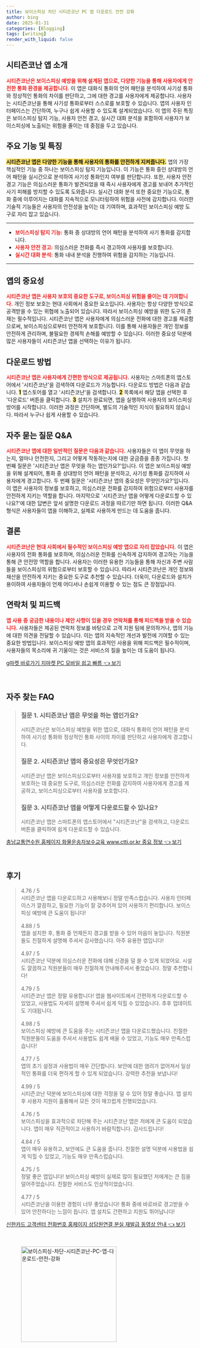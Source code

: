 ```yaml
---
title: 보이스피싱 차단 시티즌코난 PC 앱 다운로드 안전 강화
author: bing
date: 2025-01-31
categories: [Blogging]
tags: [writing]
render_with_liquid: false
---
```



<h2 id='시티즌코난_앱_소개'>시티즌코난 앱 소개</h2>

<p><b><span style="color: #ee2323;">시티즌코난은 보이스피싱 예방을 위해 설계된 앱으로, 다양한 기능을 통해 사용자에게 안전한 통화 환경을 제공합니다.</span></b> 이 앱은 대화식 통화의 언어 패턴을 분석하여 사기성 통화와 정상적인 통화의 차이를 판단하고, 그에 대한 경고를 사용자에게 제공합니다. 사용자는 시티즌코난을 통해 사기성 통화로부터 스스로를 보호할 수 있습니다. 앱의 사용자 인터페이스는 간단하여, 누구나 쉽게 사용할 수 있도록 설계되었습니다. 이 앱의 주된 특징은 보이스피싱 탐지 기능, 사용자 안전 경고, 실시간 대화 분석을 포함하여 사용자가 보이스피싱에 노출되는 위험을 줄이는 데 중점을 두고 있습니다.</p>

<h2 id='주요_기능_및_특징'>주요 기능 및 특징</h2>

<p><b><span style="background-color: #ffe066;">시티즌코난 앱은 다양한 기능을 통해 사용자의 통화를 안전하게 지켜줍니다.</span></b> 앱의 가장 핵심적인 기능 중 하나는 보이스피싱 탐지 기능입니다. 이 기능은 통화 중인 상대방의 언어 패턴을 실시간으로 분석하여 사기성 통화인지 여부를 판단합니다. 또한, 사용자 안전 경고 기능은 의심스러운 통화가 발견되었을 때 즉시 사용자에게 경고를 보내어 추가적인 사기 피해를 방지할 수 있도록 도와줍니다. 실시간 대화 분석 또한 중요한 기능으로, 통화 중에 이루어지는 대화를 지속적으로 모니터링하여 위험을 사전에 감지합니다. 이러한 기술적 기능들은 사용자의 안전성을 높이는 데 기여하며, 효과적인 보이스피싱 예방 도구로 자리 잡고 있습니다.</p>

<hr />

<ul>
    <li><b><span style="color: #ee2323;">보이스피싱 탐지 기능:</span></b> 통화 중 상대방의 언어 패턴을 분석하여 사기 통화를 감지합니다.</li>
    <li><b><span style="color: #ee2323;">사용자 안전 경고:</span></b> 의심스러운 전화를 즉시 경고하여 사용자를 보호합니다.</li>
    <li><b><span style="color: #ee2323;">실시간 대화 분석:</span></b> 통화 내내 분석을 진행하여 위험을 감지하는 기능입니다.</li>
</ul>

<hr />

<h2 id='앱의_중요성'>앱의 중요성</h2>

<p><b><span style="color: #ee2323;">시티즌코난 앱은 사용자 보호의 중요한 도구로, 보이스피싱 위험을 줄이는 데 기여합니다.</span></b> 개인 정보 보호는 현대 사회에서 중요한 요소입니다. 사용자는 항상 다양한 방식으로 공격받을 수 있는 위협에 노출되어 있습니다. 따라서 보이스피싱 예방을 위한 도구의 존재는 필수적입니다. 시티즌코난 앱은 사용자에게 의심스러운 전화에 대한 경고를 제공함으로써, 보이스피싱으로부터 안전하게 보호합니다. 이를 통해 사용자들은 개인 정보를 안전하게 관리하며, 불필요한 경제적 손해를 예방할 수 있습니다. 이러한 중요성 덕분에 많은 사용자들이 시티즌코난 앱을 선택하는 이유가 됩니다.</p>

<h2 id='다운로드_방법'>다운로드 방법</h2>

<p><b><span style="color: #ee2323;">시티즌코난 앱은 사용자에게 간편한 방식으로 제공됩니다.</span></b> 사용자는 스마트폰의 앱스토어에서 '시티즌코난'을 검색하여 다운로드가 가능합니다. 다운로드 방법은 다음과 같습니다. <b><span style="background-color: #ffe066;">1</span></b> 앱스토어를 열고 '시티즌코난'을 검색합니다. <b><span style="background-color: #ffe066;">2</span></b> 목록에서 해당 앱을 선택한 후 '다운로드' 버튼을 클릭합니다. <b><span style="background-color: #ffe066;">3</span></b> 설치가 완료되면, 앱을 실행하여 사용자의 보이스피싱 방어를 시작합니다. 이러한 과정은 간단하며, 별도의 기술적인 지식이 필요하지 않습니다. 따라서 누구나 쉽게 사용할 수 있습니다.</p>

<h2 id='자주_묻는_질문_QNA'>자주 묻는 질문 Q&A</h2>

<p><b><span style="color: #ee2323;">시티즌코난 앱에 대한 일반적인 질문은 다음과 같습니다.</span></b> 사용자들은 이 앱이 무엇을 하는지, 얼마나 안전한지, 그리고 어떻게 작동하는지에 대한 궁금증을 종종 가집니다. 첫 번째 질문은 '시티즌코난 앱은 무엇을 하는 앱인가요?'입니다. 이 앱은 보이스피싱 예방을 위해 설계되어, 통화 중 상대방의 언어 패턴을 분석하고, 사기성 통화를 감지하여 사용자에게 경고합니다. 두 번째 질문은 '시티즌코난 앱의 중요성은 무엇인가요?'입니다. 이 앱은 사용자의 정보를 보호하고, 의심스러운 전화를 감지하여 위험으로부터 사용자를 안전하게 지키는 역할을 합니다. 마지막으로 '시티즌코난 앱을 어떻게 다운로드할 수 있나요?'에 대한 답변은 앞서 설명한 다운로드 과정을 따르기만 하면 됩니다. 이러한 Q&A 형식은 사용자들이 앱을 이해하고, 실제로 사용하게 만드는 데 도움을 줍니다.</p>

<h2 id='결론'>결론</h2>

<p><b><span style="color: #ee2323;">시티즌코난은 현대 사회에서 필수적인 보이스피싱 예방 앱으로 자리 잡았습니다.</span></b> 이 앱은 사용자의 전화 통화를 보호하며, 의심스러운 전화를 신속하게 감지하여 경고하는 기능을 통해 큰 안전망 역할을 합니다. 사용자는 이러한 유용한 기능들을 통해 자신과 주변 사람들을 보이스피싱의 위협으로부터 보호할 수 있습니다. 따라서 시티즌코난은 개인 정보와 재산을 안전하게 지키는 중요한 도구로 추천할 수 있습니다. 더욱이, 다운로드와 설치가 용이하여 사용자들이 언제 어디서나 손쉽게 이용할 수 있는 점도 큰 장점입니다.</p>

<h2 id='연락처_및_피드백'>연락처 및 피드백</h2>

<p><b><span style="color: #ee2323;">앱 사용 중 궁금한 내용이나 제안 사항이 있을 경우 연락처를 통해 피드백을 받을 수 있습니다.</span></b> 사용자들은 제공된 연락처 정보를 바탕으로 고객 지원 팀에 문의하거나, 앱의 기능에 대한 의견을 전달할 수 있습니다. 이는 앱의 지속적인 개선과 발전에 기여할 수 있는 중요한 방법입니다. 보이스피싱 예방 앱의 효과적인 사용을 위해 피드백은 필수적이며, 사용자들의 목소리에 귀 기울이는 것은 서비스의 질을 높이는 데 도움이 됩니다.</p>


<p><a class="click-button" title="g마켓 바로가기 지마켓 PC 모바일 쉽고 빠름" href="https://greenforu.github.io/posts/g%EB%A7%88%EC%BC%93-%EB%B0%94%EB%A1%9C%EA%B0%80%EA%B8%B0-%EC%A7%80%EB%A7%88%EC%BC%93-PC-%EB%AA%A8%EB%B0%94%EC%9D%BC-%EC%89%BD%EA%B3%A0-%EB%B9%A0%EB%A6%84/" rel="dofollow">g마켓 바로가기 지마켓 PC 모바일 쉽고 빠름 👈 보기</a></p><br>
<h2 id='자주_찾는_FAQ'>자주 찾는 FAQ</h2>
<div itemscope="" itemtype="https://schema.org/FAQPage"> 
<blockquote> 
<div itemscope="" itemprop="mainEntity" itemtype="https://schema.org/Question"> 
<h3 itemprop="name">질문 1. 시티즌코난 앱은 무엇을 하는 앱인가요?</h3> 
<div itemscope="" itemprop="acceptedAnswer" itemtype="https://schema.org/Answer"> 
<span itemprop="text"> 
<p>시티즌코난은 보이스피싱 예방을 위한 앱으로, 대화식 통화의 언어 패턴을 분석하여 사기성 통화와 정상적인 통화 사이의 차이를 판단하고 사용자에게 경고합니다.</p> 
</span> 
</div> 
</div> 
<div itemscope="" itemprop="mainEntity" itemtype="https://schema.org/Question"> 
<h3 itemprop="name">질문 2. 시티즌코난 앱의 중요성은 무엇인가요?</h3> 
<div itemscope="" itemprop="acceptedAnswer" itemtype="https://schema.org/Answer"> 
<span itemprop="text"> 
<p>시티즌코난 앱은 보이스피싱으로부터 사용자를 보호하고 개인 정보를 안전하게 보호하는 데 중요한 도구로, 의심스러운 전화를 감지하여 사용자에게 경고를 제공하고, 보이스피싱으로부터 사용자를 보호합니다.</p> 
</span> 
</div> 
</div> 
<div itemscope="" itemprop="mainEntity" itemtype="https://schema.org/Question"> 
<h3 itemprop="name">질문 3. 시티즌코난 앱을 어떻게 다운로드할 수 있나요?</h3> 
<div itemscope="" itemprop="acceptedAnswer" itemtype="https://schema.org/Answer"> 
<span itemprop="text"> 
<p>시티즌코난 앱은 스마트폰의 앱스토어에서 "시티즌코난"을 검색하고, 다운로드 버튼을 클릭하여 쉽게 다운로드할 수 있습니다.</p> 
</span> 
</div> 
</div> 
</blockquote> 
</div>
<p><a class="click-button" title="충남교통연수원 홈페이지 화물운송자보수교육 www.ctti.or.kr 중요 정보" href="https://greenforu.github.io/posts/%EC%B6%A9%EB%82%A8%EA%B5%90%ED%86%B5%EC%97%B0%EC%88%98%EC%9B%90-%ED%99%88%ED%8E%98%EC%9D%B4%EC%A7%80-%ED%99%94%EB%AC%BC%EC%9A%B4%EC%86%A1%EC%9E%90%EB%B3%B4%EC%88%98%EA%B5%90%EC%9C%A1-www.ctti.or.kr-%EC%A4%91%EC%9A%94-%EC%A0%95%EB%B3%B4/" rel="dofollow">충남교통연수원 홈페이지 화물운송자보수교육 www.ctti.or.kr 중요 정보 👈 보기</a></p><br>
<h2 id='후기'>후기</h2>
<div itemscope itemtype="https://schema.org/Product">
  <blockquote>
  <div itemprop="review" itemscope itemtype="https://schema.org/Review">
      <div itemprop="reviewRating" itemscope itemtype="https://schema.org/Rating"> <span itemprop="ratingValue">4.76</span> / <span itemprop="bestRating">5</span> </div>
      <span itemprop="reviewBody">시티즌코난 앱을 다운로드하고 사용해보니 정말 만족스럽습니다. 사용자 인터페이스가 깔끔하고, 필요한 기능이 잘 갖추어져 있어 사용하기 편리합니다. 보이스피싱 예방에 큰 도움이 됩니다!</span>
  </div>
  <br>
  <div itemprop="review" itemscope itemtype="https://schema.org/Review">
      <div itemprop="reviewRating" itemscope itemtype="https://schema.org/Rating"> <span itemprop="ratingValue">4.88</span> / <span itemprop="bestRating">5</span> </div>
      <span itemprop="reviewBody">앱을 설치한 후, 통화 중 언제든지 경고를 받을 수 있어 마음이 놓입니다. 직원분들도 친절하게 설명해 주셔서 감사했습니다. 아주 유용한 앱입니다!</span>
  </div>
  <br>
  <div itemprop="review" itemscope itemtype="https://schema.org/Review">
      <div itemprop="reviewRating" itemscope itemtype="https://schema.org/Rating"> <span itemprop="ratingValue">4.97</span> / <span itemprop="bestRating">5</span> </div>
      <span itemprop="reviewBody">시티즌코난 덕분에 의심스러운 전화에 대해 신경을 덜 쓸 수 있게 되었어요. 시설도 깔끔하고 직원분들이 매우 친절하게 안내해주셔서 좋았습니다. 정말 추천합니다!</span>
  </div>
  <br>
  <div itemprop="review" itemscope itemtype="https://schema.org/Review">
      <div itemprop="reviewRating" itemscope itemtype="https://schema.org/Rating"> <span itemprop="ratingValue">4.79</span> / <span itemprop="bestRating">5</span> </div>
      <span itemprop="reviewBody">시티즌코난 앱은 정말 유용합니다! 앱을 웹사이트에서 간편하게 다운로드할 수 있었고, 사용법도 자세히 설명해 주셔서 쉽게 익힐 수 있었습니다. 추후 업데이트도 기대됩니다.</span>
  </div>
  <br>
  <div itemprop="review" itemscope itemtype="https://schema.org/Review">
      <div itemprop="reviewRating" itemscope itemtype="https://schema.org/Rating"> <span itemprop="ratingValue">4.98</span> / <span itemprop="bestRating">5</span> </div>
      <span itemprop="reviewBody">보이스피싱 예방에 큰 도움을 주는 시티즌코난 앱을 다운로드했습니다. 친절한 직원분들이 도움을 주셔서 사용법도 쉽게 배울 수 있었고, 기능도 매우 만족스럽습니다!</span>
  </div>
  <br>
  <div itemprop="review" itemscope itemtype="https://schema.org/Review">
      <div itemprop="reviewRating" itemscope itemtype="https://schema.org/Rating"> <span itemprop="ratingValue">4.77</span> / <span itemprop="bestRating">5</span> </div>
      <span itemprop="reviewBody">앱의 초기 설정과 사용법이 매우 간단합니다. 보안에 대한 염려가 없어져서 일상적인 통화를 더욱 편하게 할 수 있게 되었습니다. 강력한 추천을 보냅니다!</span>
  </div>
  <br>
  <div itemprop="review" itemscope itemtype="https://schema.org/Review">
      <div itemprop="reviewRating" itemscope itemtype="https://schema.org/Rating"> <span itemprop="ratingValue">4.99</span> / <span itemprop="bestRating">5</span> </div>
      <span itemprop="reviewBody">시티즌코난 덕분에 보이스피싱에 대한 걱정을 덜 수 있어 정말 좋습니다. 앱 설치 후 사용자 지원이 훌륭해서 모든 것이 매끄럽게 진행되었습니다.</span>
  </div>
  <br>
  <div itemprop="review" itemscope itemtype="https://schema.org/Review">
      <div itemprop="reviewRating" itemscope itemtype="https://schema.org/Rating"> <span itemprop="ratingValue">4.76</span> / <span itemprop="bestRating">5</span> </div>
      <span itemprop="reviewBody">보이스피싱을 효과적으로 차단해 주는 시티즌코난 앱은 저에게 큰 도움이 되었습니다. 앱이 매우 직관적이고 사용하기 바람직합니다. 감사드립니다!</span>
  </div>
  <br>
  <div itemprop="review" itemscope itemtype="https://schema.org/Review">
      <div itemprop="reviewRating" itemscope itemtype="https://schema.org/Rating"> <span itemprop="ratingValue">4.84</span> / <span itemprop="bestRating">5</span> </div>
      <span itemprop="reviewBody">앱이 매우 유용하고, 보안에도 큰 도움을 줍니다. 친절한 설명 덕분에 사용법을 쉽게 익힐 수 있었고, 기능도 매우 만족스럽습니다.</span>
  </div>
  <br>
  <div itemprop="review" itemscope itemtype="https://schema.org/Review">
      <div itemprop="reviewRating" itemscope itemtype="https://schema.org/Rating"> <span itemprop="ratingValue">4.75</span> / <span itemprop="bestRating">5</span> </div>
      <span itemprop="reviewBody">정말 좋은 앱입니다! 보이스피싱 예방이 실제로 많이 필요했던 저에게는 큰 짐을 덜어주었습니다. 친절한 서비스도 인상적이었습니다.</span>
  </div>
  <br>
  <div itemprop="review" itemscope itemtype="https://schema.org/Review">
      <div itemprop="reviewRating" itemscope itemtype="https://schema.org/Rating"> <span itemprop="ratingValue">4.77</span> / <span itemprop="bestRating">5</span> </div>
      <span itemprop="reviewBody">시티즌코난을 이용한 경험이 너무 좋았습니다! 통화 중에 바로바로 경고받을 수 있어 안전하다는 느낌이 듭니다. 앱 설치도 간편하고 지원도 뛰어납니다!</span>
  </div>
  </blockquote>
</div>
<p><a class="click-button" title="신한카드 고객센터 전화번호 홈페이지 상담원연결 분실 재발급 동영상 안내" href="https://greenforu.github.io/posts/%EC%8B%A0%ED%95%9C%EC%B9%B4%EB%93%9C-%EA%B3%A0%EA%B0%9D%EC%84%BC%ED%84%B0-%EC%A0%84%ED%99%94%EB%B2%88%ED%98%B8-%ED%99%88%ED%8E%98%EC%9D%B4%EC%A7%80-%EC%83%81%EB%8B%B4%EC%9B%90%EC%97%B0%EA%B2%B0-%EB%B6%84%EC%8B%A4-%EC%9E%AC%EB%B0%9C%EA%B8%89-%EB%8F%99%EC%98%81%EC%83%81-%EC%95%88%EB%82%B4/" rel="dofollow">신한카드 고객센터 전화번호 홈페이지 상담원연결 분실 재발급 동영상 안내 👈 보기</a></p><br>
<figure class="image"><img src="https://greenforu.github.io/assets/img/thumbnail/보이스피싱-차단-시티즌코난-PC-앱-다운로드-안전-강화.webp" alt="보이스피싱-차단-시티즌코난-PC-앱-다운로드-안전-강화" width="256" height="256"></figure>